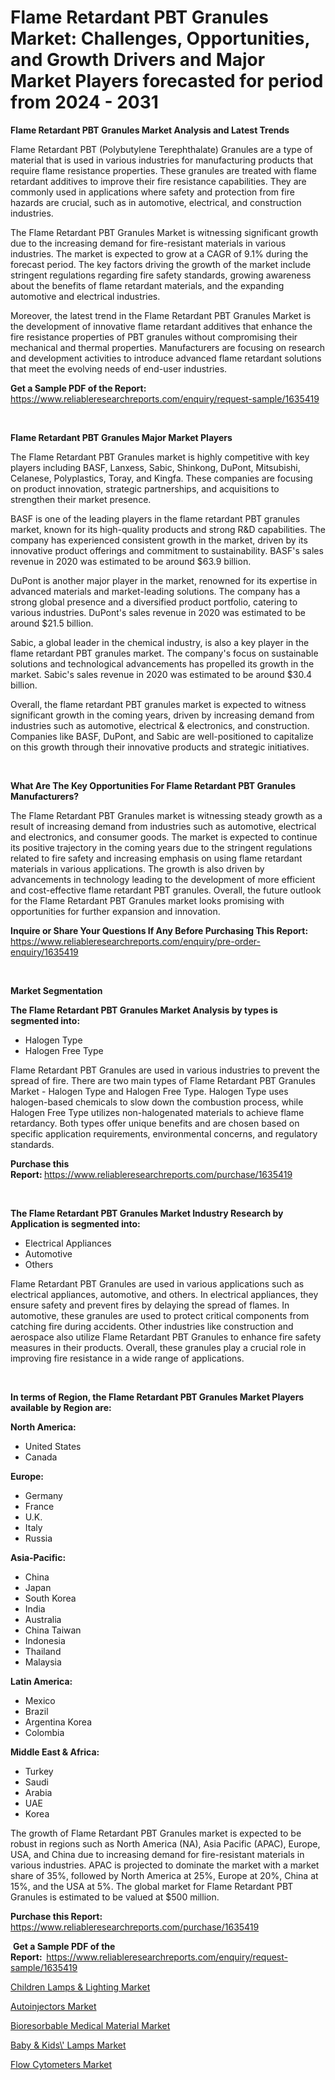 <p><h1>Flame Retardant PBT Granules Market: Challenges, Opportunities, and Growth Drivers and Major Market Players forecasted for period from 2024 - 2031</h1></p><p><strong>Flame Retardant PBT Granules Market Analysis and Latest Trends</strong></p>
<p><p>Flame Retardant PBT (Polybutylene Terephthalate) Granules are a type of material that is used in various industries for manufacturing products that require flame resistance properties. These granules are treated with flame retardant additives to improve their fire resistance capabilities. They are commonly used in applications where safety and protection from fire hazards are crucial, such as in automotive, electrical, and construction industries.</p><p>The Flame Retardant PBT Granules Market is witnessing significant growth due to the increasing demand for fire-resistant materials in various industries. The market is expected to grow at a CAGR of 9.1% during the forecast period. The key factors driving the growth of the market include stringent regulations regarding fire safety standards, growing awareness about the benefits of flame retardant materials, and the expanding automotive and electrical industries.</p><p>Moreover, the latest trend in the Flame Retardant PBT Granules Market is the development of innovative flame retardant additives that enhance the fire resistance properties of PBT granules without compromising their mechanical and thermal properties. Manufacturers are focusing on research and development activities to introduce advanced flame retardant solutions that meet the evolving needs of end-user industries.</p></p>
<p><strong>Get a Sample PDF of the Report:&nbsp;</strong> <a href="https://www.reliableresearchreports.com/enquiry/request-sample/1635419">https://www.reliableresearchreports.com/enquiry/request-sample/1635419</a></p>
<p>&nbsp;</p>
<p><strong>Flame Retardant PBT Granules Major Market Players</strong></p>
<p><p>The Flame Retardant PBT Granules market is highly competitive with key players including BASF, Lanxess, Sabic, Shinkong, DuPont, Mitsubishi, Celanese, Polyplastics, Toray, and Kingfa. These companies are focusing on product innovation, strategic partnerships, and acquisitions to strengthen their market presence.</p><p>BASF is one of the leading players in the flame retardant PBT granules market, known for its high-quality products and strong R&D capabilities. The company has experienced consistent growth in the market, driven by its innovative product offerings and commitment to sustainability. BASF's sales revenue in 2020 was estimated to be around $63.9 billion.</p><p>DuPont is another major player in the market, renowned for its expertise in advanced materials and market-leading solutions. The company has a strong global presence and a diversified product portfolio, catering to various industries. DuPont's sales revenue in 2020 was estimated to be around $21.5 billion.</p><p>Sabic, a global leader in the chemical industry, is also a key player in the flame retardant PBT granules market. The company's focus on sustainable solutions and technological advancements has propelled its growth in the market. Sabic's sales revenue in 2020 was estimated to be around $30.4 billion.</p><p>Overall, the flame retardant PBT granules market is expected to witness significant growth in the coming years, driven by increasing demand from industries such as automotive, electrical & electronics, and construction. Companies like BASF, DuPont, and Sabic are well-positioned to capitalize on this growth through their innovative products and strategic initiatives.</p></p>
<p>&nbsp;</p>
<p><strong>What Are The Key Opportunities For Flame Retardant PBT Granules Manufacturers?</strong></p>
<p><p>The Flame Retardant PBT Granules market is witnessing steady growth as a result of increasing demand from industries such as automotive, electrical and electronics, and consumer goods. The market is expected to continue its positive trajectory in the coming years due to the stringent regulations related to fire safety and increasing emphasis on using flame retardant materials in various applications. The growth is also driven by advancements in technology leading to the development of more efficient and cost-effective flame retardant PBT granules. Overall, the future outlook for the Flame Retardant PBT Granules market looks promising with opportunities for further expansion and innovation.</p></p>
<p><strong>Inquire or Share Your Questions If Any Before Purchasing This Report:</strong> <a href="https://www.reliableresearchreports.com/enquiry/pre-order-enquiry/1635419">https://www.reliableresearchreports.com/enquiry/pre-order-enquiry/1635419</a></p>
<p>&nbsp;</p>
<p><strong>Market Segmentation</strong></p>
<p><strong>The Flame Retardant PBT Granules Market Analysis by types is segmented into:</strong></p>
<p><ul><li>Halogen Type</li><li>Halogen Free Type</li></ul></p>
<p><p>Flame Retardant PBT Granules are used in various industries to prevent the spread of fire. There are two main types of Flame Retardant PBT Granules Market - Halogen Type and Halogen Free Type. Halogen Type uses halogen-based chemicals to slow down the combustion process, while Halogen Free Type utilizes non-halogenated materials to achieve flame retardancy. Both types offer unique benefits and are chosen based on specific application requirements, environmental concerns, and regulatory standards.</p></p>
<p><strong>Purchase this Report:&nbsp;</strong><a href="https://www.reliableresearchreports.com/purchase/1635419">https://www.reliableresearchreports.com/purchase/1635419</a></p>
<p>&nbsp;</p>
<p><strong>The Flame Retardant PBT Granules Market Industry Research by Application is segmented into:</strong></p>
<p><ul><li>Electrical Appliances</li><li>Automotive</li><li>Others</li></ul></p>
<p><p>Flame Retardant PBT Granules are used in various applications such as electrical appliances, automotive, and others. In electrical appliances, they ensure safety and prevent fires by delaying the spread of flames. In automotive, these granules are used to protect critical components from catching fire during accidents. Other industries like construction and aerospace also utilize Flame Retardant PBT Granules to enhance fire safety measures in their products. Overall, these granules play a crucial role in improving fire resistance in a wide range of applications.</p></p>
<p>&nbsp;</p>
<p><strong>In terms of Region, the Flame Retardant PBT Granules Market Players available by Region are:</strong></p>
<p>
    <p> <strong> North America: </strong>
        <ul>
            <li>United States</li>
            <li>Canada</li>
        </ul>
        </p> 
    <p> <strong> Europe: </strong>
        <ul>
            <li>Germany</li>
            <li>France</li>
            <li>U.K.</li>
            <li>Italy</li>
            <li>Russia</li>
        </ul>
        </p> 
    <p> <strong> Asia-Pacific: </strong>
        <ul>
            <li>China</li>
            <li>Japan</li>
            <li>South Korea</li>
            <li>India</li>
            <li>Australia</li>
            <li>China Taiwan</li>
            <li>Indonesia</li>
            <li>Thailand</li>
            <li>Malaysia</li>
        </ul>
        </p> 
    <p> <strong> Latin America: </strong>
        <ul>
            <li>Mexico</li>
            <li>Brazil</li>
            <li>Argentina Korea</li>
            <li>Colombia</li>
        </ul>
        </p> 
    <p> <strong> Middle East & Africa: </strong>
        <ul>
            <li>Turkey</li>
            <li>Saudi</li>
            <li>Arabia</li>
            <li>UAE</li>
            <li>Korea</li>
        </ul>
    </p>
    </p>
<p><p>The growth of Flame Retardant PBT Granules market is expected to be robust in regions such as North America (NA), Asia Pacific (APAC), Europe, USA, and China due to increasing demand for fire-resistant materials in various industries. APAC is projected to dominate the market with a market share of 35%, followed by North America at 25%, Europe at 20%, China at 15%, and the USA at 5%. The global market for Flame Retardant PBT Granules is estimated to be valued at $500 million.</p></p>
<p><strong>Purchase this Report: </strong><a href="https://www.reliableresearchreports.com/purchase/1635419">https://www.reliableresearchreports.com/purchase/1635419</a></p>
<p>&nbsp;<strong>Get a Sample PDF of the Report:&nbsp;&nbsp;</strong><a href="https://www.reliableresearchreports.com/enquiry/request-sample/1635419">https://www.reliableresearchreports.com/enquiry/request-sample/1635419</a></p>
<p><strong></strong></p>
<p><p><a href="https://github.com/bobicer/Market-Research-Report-List-1/blob/main/children-lamps-lighting-market.md">Children Lamps & Lighting Market</a></p><p><a href="https://medium.com/@sophiegrant777/autoinjectors-market-the-key-to-successful-business-strategy-forecast-till-2031-c484eeb4a26e">Autoinjectors Market</a></p><p><a href="https://medium.com/p/15e1be817f83/edit">Bioresorbable Medical Material Market</a></p><p><a href="https://github.com/globismark/Market-Research-Report-List-1/blob/main/baby-kids-lamps-market.md">Baby & Kids\' Lamps Market</a></p><p><a href="https://medium.com/p/360be2d88354/edit">Flow Cytometers Market</a></p></p>